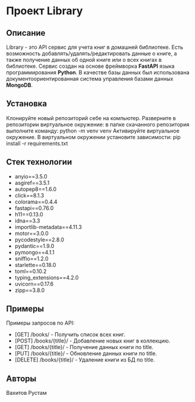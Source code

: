 # Проект Library

## Описание

Library - это API сервис для учета книг в домашней библиотеке. Есть возможность добавлять/удалять/редактировать данные о книге, а также получение данных об одной книге или о всех книгах в библиотеке.
Сервис создан на основе фреймворка **FastAPI** языка программирования **Python**. В качестве базы данных был использована документоориентированная система управления базами данных **MongoDB**.

## Установка

Клонируйте новый репозиторий себе на компьютер.
Разверните в репозитории виртуальное окружение: в папке скачанного репозитория выполните команду: python -m venv venv
Активируйте виртуальное окружение.
В виртуальном окружении установите зависимости: pip install -r requirements.txt

## Стек технологии

- anyio==3.5.0
- asgiref==3.5.1
- autopep8==1.6.0
- click==8.1.3
- colorama==0.4.4
- fastapi==0.76.0
- h11==0.13.0
- idna==3.3
- importlib-metadata==4.11.3
- motor==3.0.0
- pycodestyle==2.8.0
- pydantic==1.9.0
- pymongo==4.1.1
- sniffio==1.2.0
- starlette==0.18.0
- toml==0.10.2
- typing_extensions==4.2.0
- uvicorn==0.17.6
- zipp==3.8.0


## Примеры

Примеры запросов по API:

- [GET] /books/ - Получить список всех книг.
- [POST] /books/{title}/ - Добавление новых книг в коллекцию.
- [GET] /books/{title}/ - Получение данных книги по title.
- [PUT] /books/{title}/ - Обновление данных книги по title.
- [DELETE] /books/{title}/ - Удаление книги из БД по title.


## Авторы

Вахитов Рустам
